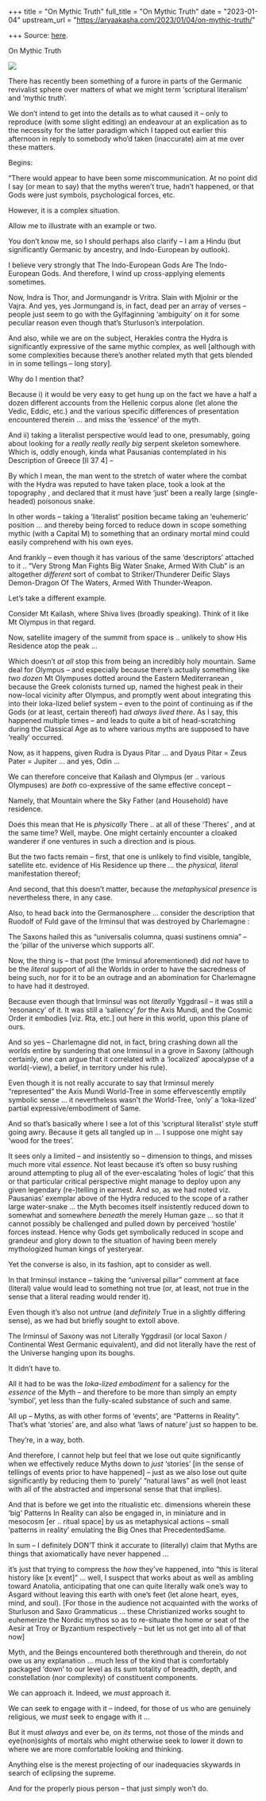 +++
title = "On Mythic Truth"
full_title = "On Mythic Truth"
date = "2023-01-04"
upstream_url = "https://aryaakasha.com/2023/01/04/on-mythic-truth/"

+++
Source: [here](https://aryaakasha.com/2023/01/04/on-mythic-truth/).

On Mythic Truth

![](https://aryaakasha.files.wordpress.com/2023/01/arya-akasha-on-mythic-truth.png?w=995)

There has recently been something of a furore in parts of the Germanic revivalist sphere over matters of what we might term ‘scriptural literalism’ and ‘mythic truth’.

We don’t intend to get into the details as to what caused it – only to reproduce (with some slight editing) an endeavour at an explication as to the necessity for the latter paradigm which I tapped out earlier this afternoon in reply to somebody who’d taken (inaccurate) aim at me over these matters.

Begins:

“There would appear to have been some miscommunication. At no point did I say (or mean to say) that the myths weren’t true, hadn’t happened, or that Gods were just symbols, psychological forces, etc.

However, it is a complex situation.

Allow me to illustrate with an example or two.

You don’t know me, so I should perhaps also clarify – I am a Hindu (but significantly Germanic by ancestry, and Indo-European by outlook).

I believe very strongly that The Indo-European Gods Are The Indo-European Gods. And therefore, I wind up cross-applying elements sometimes.

Now, Indra is Thor, and Jormungandr is Vritra. Slain with Mjolnir or the Vajra. And yes, yes Jormungand is, in fact, dead per an array of verses – people just seem to go with the Gylfaginning ‘ambiguity’ on it for some peculiar reason even though that’s Sturluson’s interpolation.

And also, while we are on the subject, Herakles contra the Hydra is significantly expressive of the same mythic complex, as well \[although with some complexities because there’s another related myth that gets blended in in some tellings – long story\].

Why do I mention that?

Because i) it would be very easy to get hung up on the fact we have a half a dozen different accounts from the Hellenic corpus alone (let alone the Vedic, Eddic, etc.) and the various specific differences of presentation encountered therein … and miss the ‘essence’ of the myth.

And ii) taking a literalist perspective would lead to one, presumably, going about looking for a *really really really big* serpent skeleton somewhere. Which is, oddly enough, kinda what Pausanias contemplated in his Description of Greece \[II 37 4\] –

By which I mean, the man went to the stretch of water where the combat with the Hydra was reputed to have taken place, took a look at the topography , and declared that it must have ‘just’ been a really large (single-headed) poisonous snake.

In other words – taking a ‘literalist’ position became taking an ‘euhemeric’ position … and thereby being forced to reduce down in scope something mythic (with a Capital M) to something that an ordinary mortal mind could easily comprehend with his own eyes.

And frankly – even though it has various of the same ‘descriptors’ attached to it .. “Very Strong Man Fights Big Water Snake, Armed With Club” is an altogether *different* sort of combat to Striker/Thunderer Deific Slays Demon-Dragon Of The Waters, Armed With Thunder-Weapon.

Let’s take a different example.

Consider Mt Kailash, where Shiva lives (broadly speaking). Think of it like Mt Olympus in that regard.

Now, satellite imagery of the summit from space is .. unlikely to show His Residence atop the peak …

Which doesn’t *at all* stop this from being an incredibly holy mountain. Same deal for Olympus – and especially because there’s actually something like *two dozen* Mt Olympuses dotted around the Eastern Mediterranean , because the Greek colonists turned up, named the highest peak in their now-local vicinity after Olympus, and promptly went about integrating this into their loka-lized belief system – even to the point of continuing as if the Gods (or at least, certain thereof) had *always lived there*. As I say, this happened multiple times – and leads to quite a bit of head-scratching during the Classical Age as to where various myths are supposed to have ‘really’ occurred.

Now, as it happens, given Rudra is Dyaus Pitar … and Dyaus Pitar = Zeus Pater = Jupiter … and yes, Odin …

We can therefore conceive that Kailash and Olympus (er .. various Olympuses) are *both* co-expressive of the same effective concept –

Namely, that Mountain where the Sky Father (and Household) have residence.

Does this mean that He is *physically* There .. at all of these ‘Theres’ , and at the same time? Well, maybe. One might certainly encounter a cloaked wanderer if one ventures in such a direction and is pious.

But the two facts remain – first, that one is unlikely to find visible, tangible, satellite etc. evidence of His Residence up there … the *physical, literal* manifestation thereof;

And second, that this doesn’t matter, because the *metaphysical presence* is nevertheless there, in any case.

Also, to head back into the Germanosphere … consider the description that Ruodolf of Fuld gave of the Irminsul that was destroyed by Charlemagne :

The Saxons hailed this as “universalis columna, quasi sustinens omnia” – the ‘pillar of the universe which supports all’.

Now, the thing is – that post (the Irminsul aforementioned) did *not* have to be the *literal* support of all the Worlds in order to have the sacredness of being such, nor for it to be an outrage and an abomination for Charlemagne to have had it destroyed.

Because even though that Irminsul was not *literally* Yggdrasil – it was still a ‘resonancy’ of it. It was still a ‘saliency’ *for* the Axis Mundi, and the Cosmic Order it embodies \[viz. Rta, etc.\] out here in this world, upon this plane of ours.

And so yes – Charlemagne did not, in fact, bring crashing down all the worlds entire by sundering that one Irminsul in a grove in Saxony (although certainly, one can argue that it correlated with a ‘localized’ apocalypse of a world(-view), a belief, in territory under his rule).

Even though it is not really accurate to say that Irminsul merely “represented” the Axis Mundi World-Tree in some effervescently emptily symbolic sense … it nevertheless wasn’t *the* World-Tree, ‘only’ a ‘loka-lized’ partial expressive/embodiment of Same.

And so that’s basically where I see a lot of this ‘scriptural literalist’ style stuff going awry. Because it gets all tangled up in … I suppose one might say ‘wood for the trees’.

It sees only a limited – and insistently so – dimension to things, and misses much more vital *essence*. Not least because it’s often so busy rushing around attempting to plug all of the ever-escalating ‘holes of logic’ that this or that particular critical perspective might manage to deploy upon any given legendary (re-)telling in earnest. And so, as we had noted viz. Pausanias’ exemplar above of the Hydra reduced to the scope of a rather large water-snake … the Myth becomes itself insistently reduced down to somewhat and somewhere *beneath* the merely Human gaze … so that it cannot possibly be challenged and pulled down by perceived ‘hostile’ forces instead. Hence why Gods get symbolically reduced in scope and grandeur and glory down to the situation of having been merely mythologized human kings of yesteryear.

Yet the converse is also, in its fashion, apt to consider as well.

In that Irminsul instance – taking the “universal pillar” comment at face (literal) value would lead to something not true (or, at least, not true in the sense that a literal reading would render it).

Even though it’s also not *untrue* (and *definitely* True in a slightly differing sense), as we had but briefly sought to extoll above.

The Irminsul of Saxony was not Literally Yggdrasil (or local Saxon / Continental West Germanic equivalent), and did not literally have the rest of the Universe hanging upon its boughs.

It didn’t have to.

All it had to be was the *loka-lized embodiment* for a saliency for the *essence* of the Myth – and therefore to be more than simply an empty ‘symbol’, yet less than the fully-scaled substance of such and same.

All up – Myths, as with other forms of ‘events’, are “Patterns in Reality”. That’s what ‘stories’ are, and also what ‘laws of nature’ just so happen to be.

They’re, in a way, both.

And therefore, I cannot help but feel that we lose out quite significantly when we effectively reduce Myths down to *just* ‘stories’ \[in the sense of tellings of events prior to have happened\] – just as we also lose out quite significantly by reducing them to ‘purely’ “natural laws” as well (not least with all of the abstracted and impersonal sense that that implies).

And that is before we get into the ritualistic etc. dimensions wherein these ‘big’ Patterns In Reality can also be engaged in, in miniature and in mesocosm \[er .. ritual space\] by us as metaphysical actions – small ‘patterns in reality’ emulating the Big Ones that PrecedentedSame.

In sum – I definitely DON’T think it accurate to (literally) claim that Myths are things that axiomatically have never happened …

it’s just that trying to compress the *how* they’ve happened, into “this is literal history like \[x event\]” … well, I suspect that works about as well as ambling toward Anatolia, anticipating that one can quite literally walk one’s way to Asgard without leaving this earth with one’s feet (let alone heart, eyes, mind, and soul). \[For those in the audience not acquainted with the works of Sturluson and Saxo Grammaticus … these Christianized works sought to euhemerize the Nordic mythos so as to re-situate the home or seat of the Aesir at Troy or Byzantium respectively – but let us not get into all of that now\]

Myth, and the Beings encountered both therethrough and therein, do not owe us any explanation … much less of the kind that is comfortably packaged ‘down’ to our level as its sum totality of breadth, depth, and constellation (nor complexity) of constituent components.

We can approach it. Indeed, we *must* approach it.

We can seek to engage with it – indeed, for those of us who are genuinely religious, we *must* seek to engage with it …

But it must *always* and ever be, on *its* terms, not those of the minds and eye(non)sights of mortals who might otherwise seek to lower it down to where we are more comfortable looking and thinking.

Anything else is the merest projecting of our inadequacies skywards in search of eclipsing the supreme.

And for the properly pious person – that just simply won’t do.
